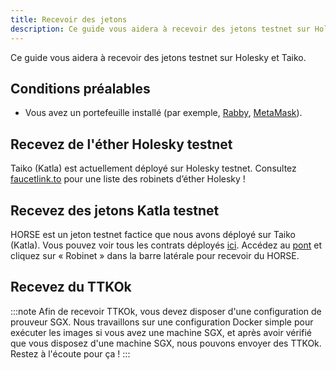 ```yaml
---
title: Recevoir des jetons
description: Ce guide vous aidera à recevoir des jetons testnet sur Holesky et Taiko.
---
```

Ce guide vous aidera à recevoir des jetons testnet sur Holesky et Taiko.

## Conditions préalables

- Vous avez un portefeuille installé  (par exemple, [Rabby](https://rabby.io/), [MetaMask](https://metamask.io/)).

## Recevez de l'éther Holesky testnet

Taiko (Katla) est actuellement déployé sur Holesky testnet. Consultez [faucetlink.to](https://faucetlink.to/) pour une liste des robinets d’éther Holesky !

## Recevez des jetons Katla testnet

HORSE est un jeton testnet factice que nous avons déployé sur Taiko (Katla). Vous pouvez voir tous les contrats déployés [ici](/network-reference/addresses). Accédez au [pont](https://bridge.katla.taiko.xyz) et cliquez sur « Robinet » dans la barre latérale pour recevoir du HORSE.

## Recevez du TTKOk

:::note
Afin de recevoir TTKOk, vous devez disposer d'une configuration de prouveur SGX. Nous travaillons sur une configuration Docker simple pour exécuter les images si vous avez une machine SGX, et après avoir vérifié que vous disposez d'une machine SGX, nous pouvons envoyer des TTKOk. Restez à l'écoute pour ça !
:::
